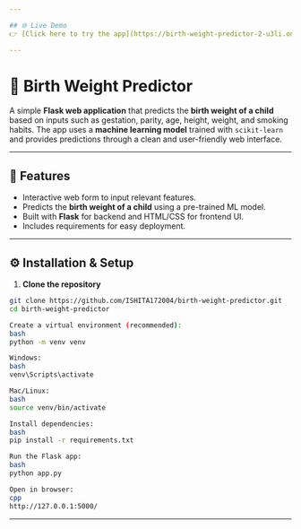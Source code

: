 ```yaml
---

## 🌐 Live Demo  
👉 [Click here to try the app](https://birth-weight-predictor-2-u3li.onrender.com)

---
```


# 🍼 Birth Weight Predictor  

A simple **Flask web application** that predicts the **birth weight of a child** based on inputs such as gestation, parity, age, height, weight, and smoking habits. The app uses a **machine learning model** trained with `scikit-learn` and provides predictions through a clean and user-friendly web interface.

---

## 🚀 Features
- Interactive web form to input relevant features.  
- Predicts the **birth weight of a child** using a pre-trained ML model.  
- Built with **Flask** for backend and HTML/CSS for frontend UI.  
- Includes requirements for easy deployment.  

---

## ⚙️ Installation & Setup

1. **Clone the repository**  
```bash  
git clone https://github.com/ISHITA172004/birth-weight-predictor.git  
cd birth-weight-predictor  

Create a virtual environment (recommended):  
bash  
python -m venv venv  

Windows:  
bash  
venv\Scripts\activate  

Mac/Linux:  
bash  
source venv/bin/activate  

Install dependencies:  
bash  
pip install -r requirements.txt  

Run the Flask app:  
bash  
python app.py  

Open in browser:  
cpp  
http://127.0.0.1:5000/  
```
---


